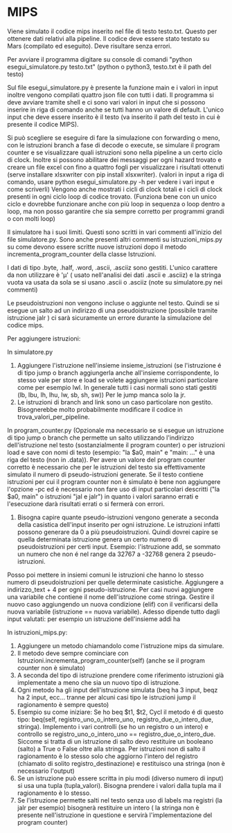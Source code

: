 # MIPS

Viene simulato il codice mips inserito nel file di testo testo.txt. Questo per ottenere dati relativi alla pipeline.
Il codice deve essere stato testato su Mars (compilato ed eseguito). Deve risultare senza errori. 

Per avviare il programma digitare su console di comandi "python esegui_simulatore.py testo.txt" 
(python o python3, testo.txt è il path del testo)

Sul file esegui_simulatore.py è presente la funzione main e i valori in input inoltre vengono compilati quattro json file con tutti i dati.
Il programma si deve avviare tramite shell e ci sono vari valori in input che si possono inserire in riga di comando anche se tutti hanno un valore di default.
L'unico input che deve essere inserito è il testo (va inserito il path del testo in cui è presente il codice MIPS).

Si può scegliere se eseguire di fare la simulazione con forwarding o meno, con le istruzioni branch a fase di decode o execute, se simulare il program counter 
e se visualizzare quali istruzioni sono nella pipeline a un certo ciclo di clock.
Inoltre si possono abilitare dei messaggi per ogni hazard trovato e creare un file excel con fino a quattro fogli per visualizzare i risultati ottenuti (serve installare xlsxwriter con 
pip install xlsxwriter).
(valori in input a riga di comando, usare python esegui_simulatore.py -h per vedere i vari input e come scriverli)
Vengono anche mostrati i cicli di clock totali e i cicli di clock presenti in ogni ciclo loop di codice trovato. (Funziona bene con un unico ciclo e dovrebbe funzionare anche con più loop in sequenza o loop dentro a loop, ma non posso garantire che sia sempre corretto per programmi grandi o con molti loop)

Il simulatore ha i suoi limiti. Questi sono scritti in vari commenti all'inizio del file simulatore.py.
Sono anche presenti altri commenti su istruzioni_mips.py su come devono essere scritte nuove istruzioni dopo il metodo incrementa_program_counter della classe Istruzioni.

I dati di tipo .byte, .half, .word, .ascii, .asciiz sono gestiti. L'unico carattere da non utilizzare è 'µ' ( usato nell'analisi dei dati .ascii e .asciiz) e la stringa vuota va usata da sola se si usano .ascii o .asciiz (note su simulatore.py nei commenti)

Le pseudoistruzioni non vengono incluse o aggiunte nel testo. Quindi se si esegue un salto ad un indirizzo di una pseudoistruzione (possibile tramite istruzione jalr ) ci sarà sicuramente un errore durante la simulazione del codice mips. 

Per aggiungere istruzioni:

In simulatore.py

1) Aggiungere l'istruzione nell'insieme insieme_istruzioni (se l'istruzione é di tipo jump o branch aggiungerla anche all'insieme corrispondente, lo stesso vale per store e load se volete aggiungere istruzioni particolare come per esempio lwl. In generale tutti i casi normali sono stati gestiti (lb, lbu, lh, lhu, lw, sb, sh, sw))
Per le jump manca solo la jr.
2) Le istruzioni di branch and link sono un caso particolare non gestito. Bisognerebbe molto probabilmente modificare il codice in trova_valori_per_pipeline. 

In program_counter.py
(Opzionale ma necessario se si esegue un istruzione di tipo jump o branch che permette un salto utilizzando l'indirizzo dell'istruzione nel testo (sostanzialmente il program counter) o per istruzioni load e save con nomi di testo (esempio: "la $a0, main" e "main: ..." è una riga del testo (non in .data)). Per avere un valore del program counter corretto è necessario che per le istruzioni del testo sia effettivamente simulato il numero di pseudo-istruzioni generate. Se il testo contiene istruzioni per cui il program counter non è simulato è bene non aggiungere l'opzione -pc ed è necessario non fare uso di input particolari descritti ("la $a0, main" o istruzioni "jal e jalr") in quanto i valori saranno errati e l'esecuzione darà risultati errati o si fermerà con errori.

1) Bisogna capire quante pseudo-istruzioni vengono generate a seconda della casistica dell'input inserito per ogni istruzione. Le istruzioni infatti possono generare da 0 a più pseudoistruzioni. Quindi dovrei capire se quella determinata istruzione genera un certo numero di pseudoistruzioni per certi input.
Esempio: l'istruzione add, se sommato un numero che non é nel range da 32767 a -32768 genera 2 pseudo-istruzioni.

Posso poi mettere in insiemi comuni le istruzioni che hanno lo stesso numero di pseudoistruzioni per quelle determinate casistiche. Aggiungere a indirizzo_text + 4 per ogni pseudo-istruzione.
Per casi nuovi aggiungere una variabile che contiene il nome dell'istruzione come stringa. Gestire il nuovo caso aggiungendo un nuova condizione (elif) con il verificarsi della nuova variabile (istruzione == nuova variabile). Adesso dipende tutto dagli input valutati: per esempio un istruzione dell'insieme addi ha  

In istruzioni_mips.py:

  1) Aggiungere un metodo chiamandolo come l'istruzione mips da simulare.
  2) Il metodo deve sempre cominciare con Istruzioni.incrementa_program_counter(self) (anche se il program counter non è simulato) 
  3) A seconda del tipo di istruzione prendere come riferimento istruzioni già implementate a meno che sia un nuovo tipo di istruzione.
  4) Ogni metodo ha gli input dell'istruzione simulata (beq ha 3 input, beqz ha 2 input, ecc... tranne per alcuni casi tipo le istruzioni jump il ragionamento è sempre questo)
  5) Esempio su come iniziare: Se ho beq $t1, $t2, Cycl il metodo é di questo tipo: beq(self, registro_uno_o_intero_uno, registro_due_o_intero_due, stringa). Implemento i vari controlli (se ho un registro o un intero) e controllo se registro_uno_o_intero_uno == registro_due_o_intero_due. Siccome si tratta di un istruzione di salto devo restituire un booleano (salto) a True o False oltre alla stringa. Per istruzioni non di salto il ragionamento è lo stesso solo che aggiorno l'intero del registro (chiamato di solito registro_destinazione) e restituisco una stringa (non è necessario l'output)
  6) Se un istruzione può essere scritta in piu modi (diverso numero di input) si usa una tupla (tupla_valori). Bisogna prendere i valori dalla tupla ma il ragionamento è lo stesso.
  7) Se l'istruzione permette salti nel testo senza uso di labels ma registri (la jalr per esempio) bisognerà restituire un intero ( la stringa non è presente nell'istruzione in questione e servirà l'implementazione del program counter)
 
